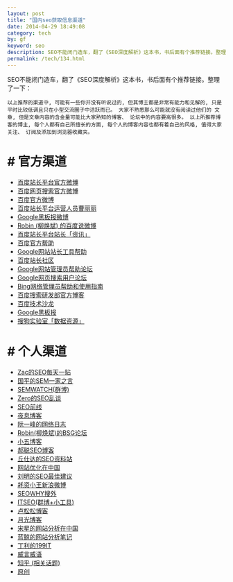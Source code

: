 ```yaml
---
layout: post
title: "国内seo获取信息渠道"
date: 2014-04-29 18:49:08
category: tech
by: gf
keyword: seo
description: SEO不能闭门造车，翻了《SEO深度解析》这本书，书后面有个推荐链接。整理了一下：以上推荐的渠道中,可能有一些你并没有听说过的,但其博主都是非常有能力和见解的,只是平时比较
permalink: /tech/134.html
---
```

SEO不能闭门造车，翻了《SEO深度解析》这本书，书后面有个推荐链接。整理了一下：

    以上推荐的渠道中, 可能有一些你并没有听说过的, 但其博主都是非常有能力和见解的, 只是平时比较低调且只在小型交流圈子中活跃而已。 大家不熟悉那么可能就没有阅读过他们的 文章, 但是文章内容的含金量可能比大家熟知的博客、 论坛中的内容要高很多。 以上所推荐博 客的博主, 每个人都有自己所擅长的方面, 每个人的博客内容也都有着自己的风格, 值得大家
    关注、 订阅及添加到浏览器收藏夹。

# # 官方渠道 ##

 *  [百度站长平台官方微博][Link 1]
 *  [百度网页搜索官方微博][Link 2]
 *  [百度官方微博][Link 3]
 *  [百度站长平台运营人员曹丽丽][Link 4]
 *  [Google黑板报微博][Google]
 *  [Robin (柳焕斌) 的百度说微博 ][Robin _ _]
 *  [百度站长平台站长「资讯」][Link 5]
 *  [百度官方帮助][Link 6]
 *  [Google网站站长工具帮助][Google 1]
 *  [百度站长社区][Link 7]
 *  [Google网站管理员帮助论坛][Google 2]
 *  [GoogIe网页搜索用户论坛][GoogIe]
 *  [Bing网络管理员帮助和使用指南][Bing]
 *  [百度搜索研发部官方博客][Link 8]
 *  [百度技术沙龙][Link 9]
 *  [Google黑板报][Google 3]
 *  [搜狗实验室「数据资源」][Link 10]

# # 个人渠道 ##

 *  [Zac的SEO每天一贴][Zac_SEO]
 *  [国平的SEM一家之言][SEM]
 *  [SEMWATCH(群博)][SEMWATCH]
 *  [Zero的SEO乱谈][Zero_SEO]
 *  [SEO前线][SEO]
 *  [夜息博客][Link 11]
 *  [阮一峰的网络日志][Link 12]
 *  [Robin(柳焕斌)的BSG论坛][Robin_BSG]
 *  [小五博客][Link 13]
 *  [郝聪SEO博客][SEO 1]
 *  [丘仕达的SEO资料站][SEO 2]
 *  [网站优化在中国][Link 14]
 *  [刘明的SEO最佳建议][SEO 3]
 *  [耗资小王新浪微博][Link 15]
 *  [SEOWHY搜外][SEOWHY]
 *  [ITSEO(群博+小工具)][ITSEO]
 *  [卢松松博客][Link 16]
 *  [月光博客][Link 17]
 *  [宋星的网站分析在中国][Link 18]
 *  [蓝鲸的网站分析笔记][Link 19]
 *  [丁利的199IT][199IT]
 *  [威言威语][Link 20]
 *  [知乎 (相关话题)][Link 21]
 *  [原创][Link 22]


[Link 1]: http://e.weibo.com/baiduzhanzhang
[Link 2]: http://e.weibo.com/baiduwangyesousuo
[Link 3]: http://e.weibo.com/baiduguanfang
[Link 4]: http://weibo.com/208282487
[Google]: http://weibo.com/googlev
[Robin _ _]: http://t.qq.com/baidusays
[Link 5]: http://zhanzhang.baidu.com/Wiki/index
[Link 6]: http://www.baidu.com/search/jiqiao.html
[Google 1]: https://support.google.com/webmasters/
[Link 7]: http://bbs.zhanzhang.baidu.com/
[Google 2]: https://productforums.google.com/forum/#!forum/Webmaster-zh-cn
[GoogIe]: https://productforums.google.com/forum/#!forum/websearch-zh-cn
[Bing]: http://www.bing.com/Webmaster/help
[Link 8]: http://www.baidu-tech.com/
[Link 9]: http://www.infoq.com/cn/zones/baidu-salon/
[Google 3]: http://blog.sina.com.cn/u/2617744132
[Link 10]: http://www.sogou.com/labs/resources.html
[Zac_SEO]: http://www.seozac.com/
[SEM]: http://www.semyj.com/
[SEMWATCH]: http://semwatch.org/
[Zero_SEO]: http://seosay.me/
[SEO]: http://www.seoqianxian.com/
[Link 11]: http://www.imyexi.com/
[Link 12]: http://www.ruanyifeng.com/blog/
[Robin_BSG]: http://baiduseoguide.com/bbs/
[Link 13]: http://lingdonge.com/
[SEO 1]: http://www.bloghuman.com/
[SEO 2]: http://www.chinaseo.org.cn/
[Link 14]: http://www.chinaweboptimization.com/
[SEO 3]: http://seoaqua.com/
[Link 15]: http://www.weibo.com/alexwhu
[SEOWHY]: http://www.seowhy.com/
[ITSEO]: http://www.itseo.net/
[Link 16]: http://lusongsong.com/
[Link 17]: http://www.williamlong.info/
[Link 18]: http://www.chinawebanalytics.cn/
[Link 19]: http://bluewhale.cc/
[199IT]: http://www.199it.com/
[Link 20]: http://www.weisay.com/blog/
[Link 21]: http://www.gfzj.us/http;//www.zhihu.com/
[Link 22]: http://www.lxysem.cn/
